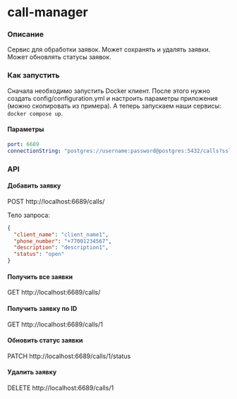 # call-manager

### Описание

Сервис для обработки заявок. Может сохранять и удалять заявки. Может обновлять статусы заявок.

### Как запустить

Сначала необходимо запустить Docker клиент. После этого нужно создать config/configuration.yml и настроить параметры
приложения (можно скопировать из примера). А теперь запускаем наши сервисы: `docker compose up`.

#### Параметры

```yaml
port: 6689
connectionString: "postgres://username:password@postgres:5432/calls?sslmode=disable"
```

### API

#### Добавить заявку

POST http://localhost:6689/calls/

Тело запроса:

```json
{
  "client_name": "client_name1",
  "phone_number": "+77001234567",
  "description": "description1",
  "status": "open"
}
```

#### Получить все заявки

GET http://localhost:6689/calls/

#### Получить заявку по ID

GET http://localhost:6689/calls/1

#### Обновить статус заявки

PATCH http://localhost:6689/calls/1/status

#### Удалить заявку

DELETE http://localhost:6689/calls/1
